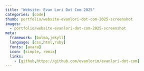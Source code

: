 ```yaml
---
title: "Website: Evan Lori Dot Com 2025"
categories: [code]
thumb: portfolio/website-evanlori-dot-com-2025-screenshot
images:
  - portfolio/website-evanlori-dot-com-2025-screenshot
meta:
  framework: [bulma,jekyll]
  language: [css,html,ruby]
  fonts: [avara]
  icon: [simple, remix]
  links:
    - [github,https://github.com/evanlorim/evanlori-dot-com]
---
```

